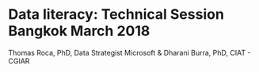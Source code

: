 # Data literacy: Technical Session Bangkok March 2018
Thomas Roca, PhD, Data Strategist Microsoft & Dharani Burra, PhD, CIAT - CGIAR
